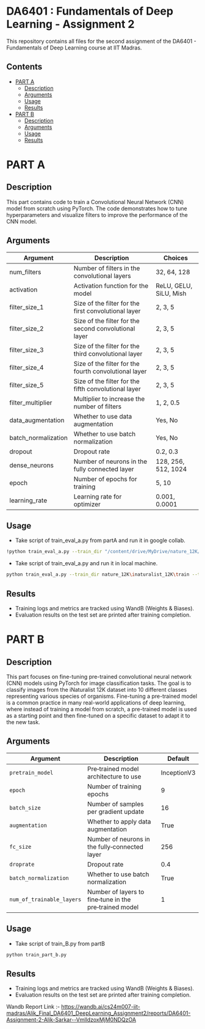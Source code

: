 # DA6401 : Fundamentals of Deep Learning - Assignment 2

This repository contains all files for the second assignment of the DA6401 - Fundamentals of Deep Learning course at IIT Madras.

## Contents

- [PART A](#part-a)  
  - [Description](#description)  
  - [Arguments](#arguments)  
  - [Usage](#usage)  
  - [Results](#results)  
- [PART B](#part-b)  
  - [Description](#description-1)  
  - [Arguments](#arguments-1)  
  - [Usage](#usage-1)  
  - [Results](#results-1)  

# PART A

## Description

This part contains code to train a Convolutional Neural Network (CNN) model from scratch using PyTorch. The code demonstrates how to tune hyperparameters and visualize filters to improve the performance of the CNN model.

## Arguments
| Argument             | Description                                                | Choices                                                  |
|----------------------|------------------------------------------------------------|----------------------------------------------------------|
| num_filters          | Number of filters in the convolutional layers              | 32, 64, 128                                              |
| activation           | Activation function for the model                          | ReLU, GELU, SiLU, Mish                                   |
| filter_size_1        | Size of the filter for the first convolutional layer       | 2, 3, 5                                                  |
| filter_size_2        | Size of the filter for the second convolutional layer      | 2, 3, 5                                                  |
| filter_size_3        | Size of the filter for the third convolutional layer       | 2, 3, 5                                                  |
| filter_size_4        | Size of the filter for the fourth convolutional layer      | 2, 3, 5                                                  |
| filter_size_5        | Size of the filter for the fifth convolutional layer       | 2, 3, 5                                                  |
| filter_multiplier    | Multiplier to increase the number of filters               | 1, 2, 0.5                                                |
| data_augmentation    | Whether to use data augmentation                           | Yes, No                                                  |
| batch_normalization  | Whether to use batch normalization                         | Yes, No                                                  |
| dropout              | Dropout rate                                               | 0.2, 0.3                                                 |
| dense_neurons        | Number of neurons in the fully connected layer             | 128, 256, 512, 1024                                      |
| epoch                | Number of epochs for training                              | 5, 10                                                    |
| learning_rate        | Learning rate for optimizer                                | 0.001, 0.0001                                            |

## Usage
- Take script of train_eval_a.py from partA and run it in google collab.
  
```bash
!python train_eval_a.py --train_dir "/content/drive/MyDrive/nature_12K/inaturalist_12K/train" --test_dir "/content/drive/MyDrive/nature_12K/inaturalist_12K/val" --num_filters 64 --filter_size_1 3 --filter_size_2 3 --filter_size_3 3 --filter_size_4 3 --filter_size_5 3 --activation SiLU --dense_neurons 1024 --dropout 0.3 --batch_norm Yes --filter_multiplier 1 --learning_rate 0.001 --epochs 20 --data_augmentation Yes
```
- Take script of train_eval_a.py and run it in local machine.
```bash
python train_eval_a.py --train_dir nature_12K\inaturalist_12K\train --test_dir nature_12K\inaturalist_12K\val --num_filters 64 --filter_size_1 3 --filter_size_2 3 --filter_size_3 3 --filter_size_4 3 --filter_size_5 3 --activation SiLU --dense_neurons 1024 --dropout 0.3 --batch_norm Yes --filter_multiplier 1 --learning_rate 0.001 --epochs 20 --data_augmentation Yes
```


## Results
- Training logs and metrics are tracked using WandB (Weights & Biases).
- Evaluation results on the test set are printed after training completion.
  
# PART B

## Description
This part focuses on fine-tuning pre-trained convolutional neural network (CNN) models using PyTorch for image classification tasks. The goal is to classify images from the iNaturalist 12K dataset into 10 different classes representing various species of organisms. Fine-tuning a pre-trained model is a common practice in many real-world applications of deep learning, where instead of training a model from scratch, a pre-trained model is used as a starting point and then fine-tuned on a specific dataset to adapt it to the new task.

## Arguments
| Argument                | Description                                            | Default     |
|-------------------------|--------------------------------------------------------|-------------|
| `pretrain_model`        | Pre‑trained model architecture to use                  | InceptionV3 |
| `epoch`                 | Number of training epochs                              | 9           |
| `batch_size`            | Number of samples per gradient update                  | 16          |
| `augmentation`          | Whether to apply data augmentation                     | True        |
| `fc_size`               | Number of neurons in the fully‑connected layer         | 256         |
| `droprate`              | Dropout rate                                           | 0.4         |
| `batch_normalization`   | Whether to use batch normalization                     | True        |
| `num_of_trainable_layers` | Number of layers to fine‑tune in the pre‑trained model | 1           |



## Usage
- Take script of train_B.py from partB
```bash
python train_part_b.py
```
## Results
- Training logs and metrics are tracked using WandB (Weights & Biases).
- Evaluation results on the test set are printed after training completion.

Wandb Report Link :- https://wandb.ai/cs24m007-iit-madras/Alik_Final_DA6401_DeepLearning_Assignment2/reports/DA6401-Assignment-2-Alik-Sarkar--VmlldzoxMjM0NDQzOA

